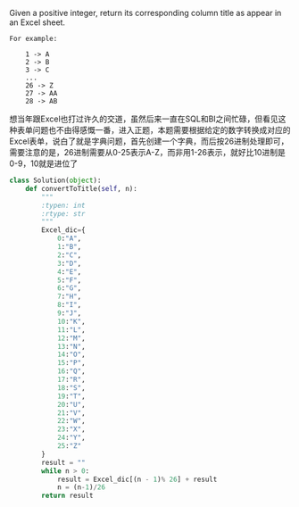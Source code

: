 Given a positive integer, return its corresponding column title as appear in an Excel sheet.
```
For example:

    1 -> A     
    2 -> B     
    3 -> C     
    ...    
    26 -> Z     
    27 -> AA     
    28 -> AB
```

想当年跟Excel也打过许久的交道，虽然后来一直在SQL和BI之间忙碌，但看见这种表单问题也不由得感慨一番，进入正题，本题需要根据给定的数字转换成对应的Excel表单，说白了就是字典问题，首先创建一个字典，而后按26进制处理即可，需要注意的是，26进制需要从0-25表示A-Z，而非用1-26表示，就好比10进制是0-9，10就是进位了

```python
class Solution(object):
    def convertToTitle(self, n):
        """
        :typen: int
        :rtype: str
        """
        Excel_dic={
            0:"A",
            1:"B",
            2:"C",
            3:"D",
            4:"E",
            5:"F",
            6:"G",
            7:"H",
            8:"I",
            9:"J",
            10:"K",
            11:"L",
            12:"M",
            13:"N",
            14:"O",
            15:"P",
            16:"Q",
            17:"R",
            18:"S",
            19:"T",
            20:"U",
            21:"V",
            22:"W",
            23:"X",
            24:"Y",
            25:"Z"
        }
        result = ""
        while n > 0:
            result = Excel_dic[(n - 1)% 26] + result
            n = (n-1)/26
        return result
